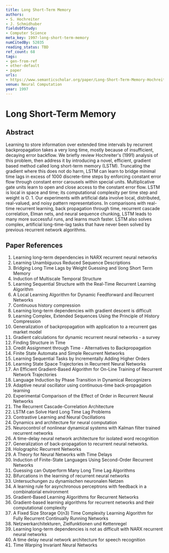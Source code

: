 ```yaml
---
title: Long Short-Term Memory
authors:
- S. Hochreiter
- J. Schmidhuber
fieldsOfStudy:
- Computer Science
meta_key: 1997-long-short-term-memory
numCitedBy: 52035
reading_status: TBD
ref_count: 68
tags:
- gen-from-ref
- other-default
- paper
urls:
- https://www.semanticscholar.org/paper/Long-Short-Term-Memory-Hochreiter-Schmidhuber/44d2abe2175df8153f465f6c39b68b76a0d40ab9?sort=total-citations
venue: Neural Computation
year: 1997
---
```


# Long Short-Term Memory

## Abstract

Learning to store information over extended time intervals by recurrent backpropagation takes a very long time, mostly because of insufficient, decaying error backflow. We briefly review Hochreiter's (1991) analysis of this problem, then address it by introducing a novel, efficient, gradient based method called long short-term memory (LSTM). Truncating the gradient where this does not do harm, LSTM can learn to bridge minimal time lags in excess of 1000 discrete-time steps by enforcing constant error flow through constant error carousels within special units. Multiplicative gate units learn to open and close access to the constant error flow. LSTM is local in space and time; its computational complexity per time step and weight is O. 1. Our experiments with artificial data involve local, distributed, real-valued, and noisy pattern representations. In comparisons with real-time recurrent learning, back propagation through time, recurrent cascade correlation, Elman nets, and neural sequence chunking, LSTM leads to many more successful runs, and learns much faster. LSTM also solves complex, artificial long-time-lag tasks that have never been solved by previous recurrent network algorithms.

## Paper References

1. Learning long-term dependencies in NARX recurrent neural networks
2. Learning Unambiguous Reduced Sequence Descriptions
3. Bridging Long Time Lags by Weight Guessing and \long Short Term Memory
4. Induction of Multiscale Temporal Structure
5. Learning Sequential Structure with the Real-Time Recurrent Learning Algorithm
6. A Local Learning Algorithm for Dynamic Feedforward and Recurrent Networks
7. Continuous history compression
8. Learning long-term dependencies with gradient descent is difficult
9. Learning Complex, Extended Sequences Using the Principle of History Compression
10. Generalization of backpropagation with application to a recurrent gas market model
11. Gradient calculations for dynamic recurrent neural networks - a survey
12. Finding Structure in Time
13. Credit Assignment through Time - Alternatives to Backpropagation
14. Finite State Automata and Simple Recurrent Networks
15. Learning Sequential Tasks by Incrementally Adding Higher Orders
16. Learning State Space Trajectories in Recurrent Neural Networks
17. An Efficient Gradient-Based Algorithm for On-Line Training of Recurrent Network Trajectories
18. Language Induction by Phase Transition in Dynamical Recognizers
19. Adaptive neural oscillator using continuous-time back-propagation learning
20. Experimental Comparison of the Effect of Order in Recurrent Neural Networks
21. The Recurrent Cascade-Correlation Architecture
22. LSTM can Solve Hard Long Time Lag Problems
23. Contrastive Learning and Neural Oscillations
24. Dynamics and architecture for neural computation
25. Neurocontrol of nonlinear dynamical systems with Kalman filter trained recurrent networks
26. A time-delay neural network architecture for isolated word recognition
27. Generalization of back-propagation to recurrent neural networks.
28. Holographic Recurrent Networks
29. A Theory for Neural Networks with Time Delays
30. Induction of Finite-State Languages Using Second-Order Recurrent Networks
31. Guessing can Outperform Many Long Time Lag Algorithms
32. Bifurcations in the learning of recurrent neural networks
33. Untersuchungen zu dynamischen neuronalen Netzen
34. A learning rule for asynchronous perceptrons with feedback in a combinatorial environment
35. Gradient-Based Learning Algorithms for Recurrent Networks
36. Gradient-based learning algorithms for recurrent networks and their computational complexity
37. A Fixed Size Storage O(n3) Time Complexity Learning Algorithm for Fully Recurrent Continually Running Networks
38. Netzwerkarchitekturen, Zielfunktionen und Kettenregel
39. Learning long-term dependencies is not as difficult with NARX recurrent neural networks
40. A time delay neural network architecture for speech recognition
41. Time Warping Invariant Neural Networks
